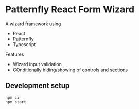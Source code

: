 # Patternfly React Form Wizard

A wizard framework using

- React
- Patternfly
- Typescript

Features

- Wizard input validation
- COnditionally hiding/showing of controls and sections

## Development setup

```
npm ci
npm start
```
